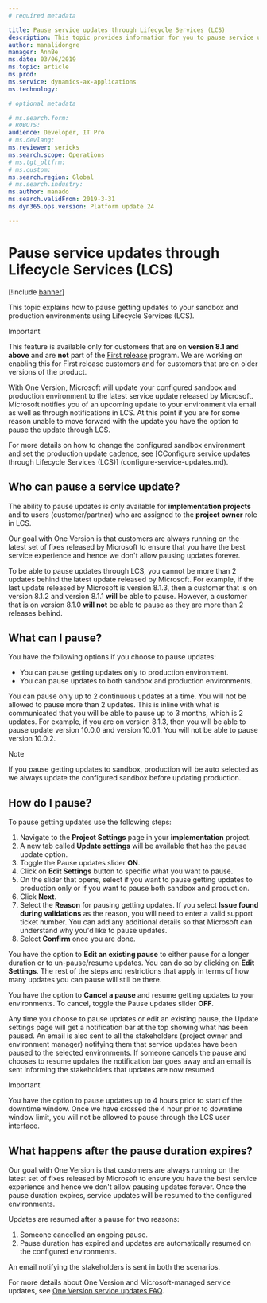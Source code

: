 ```yaml
---
# required metadata

title: Pause service updates through Lifecycle Services (LCS)
description: This topic provides information for you to pause service updates to your environments.
author: manalidongre
manager: AnnBe
ms.date: 03/06/2019
ms.topic: article
ms.prod: 
ms.service: dynamics-ax-applications
ms.technology: 

# optional metadata

# ms.search.form: 
# ROBOTS: 
audience: Developer, IT Pro
# ms.devlang: 
ms.reviewer: sericks
ms.search.scope: Operations
# ms.tgt_pltfrm: 
# ms.custom: 
ms.search.region: Global
# ms.search.industry: 
ms.author: manado
ms.search.validFrom: 2019-3-31 
ms.dyn365.ops.version: Platform update 24 

---
```


# Pause service updates through Lifecycle Services (LCS)

[!include [banner](../includes/banner.md)]

This topic explains how to pause getting updates to your sandbox and production environments using Lifecycle Services (LCS).

> [!IMPORTANT]
> This feature is available only for customers that are on **version 8.1 and above** and are **not** part of the [First release](../../fin-and-ops/get-started/public-preview-releases.md) program. We are working on enabling this for First release customers and for customers that are on older versions of the product. 

With One Version, Microsoft will update your configured sandbox and production environment to the latest service update released by Microsoft. Microsoft notifies you of an upcoming update to your environment via email as well as through notifications in LCS. At this point if you are for some reason unable to move forward with the update you have the option to pause the update through LCS.

For more details on how to change the configured sandbox environment and set the production update cadence, see [CConfigure service updates through Lifecycle Services (LCS)] (configure-service-updates.md).

## Who can pause a service update?
The ability to pause updates is only available for **implementation projects** and to users (customer/partner) who are assigned to the **project owner** role in LCS.

Our goal with One Version is that customers are always running on the latest set of fixes released by Microsoft to ensure that you have the best service experience and hence we don't allow pausing updates forever.

To be able to pause updates through LCS, you cannot be more than 2 updates behind the latest update released by Microsoft. For example, if the last update released by Microsoft is version 8.1.3, then a customer that is on version 8.1.2 and version 8.1.1 **will** be able to pause. However, a customer that is on version 8.1.0 **will not** be able to pause as they are more than 2 releases behind.

## What can I pause?
You have the following options if you choose to pause updates:

- You can pause getting updates only to production environment.
- You can pause updates to both sandbox and production environments.

You can pause only up to 2 continuous updates at a time. You will not be allowed to pause more than 2 updates. This is inline with what is communicated that you will be able to pause up to 3 months, which is 2 updates. For example, if you are on version 8.1.3, then you will be able to pause update version 10.0.0 and version 10.0.1. You will not be able to pause version 10.0.2.

>[!NOTE]
>If you pause getting updates to sandbox, production will be auto selected as we always update the configured sandbox before updating production.

## How do I pause?
To pause getting updates use the following steps:

1. Navigate to the **Project Settings** page in your  **implementation**  project.
2. A new tab called **Update settings** will be available that has the pause update option.
3. Toggle the Pause updates slider **ON**.
4. Click on **Edit Settings** button to specific what you want to pause.
5. On the slider that opens, select if you want to pause getting updates to production only or if you want to pause both sandbox and production.
6. Click **Next**.
7. Select the **Reason** for pausing getting updates. If you select **Issue found during validations** as the reason, you will need to enter a valid support ticket number. You can add any additional details so that Microsoft can understand why you'd like to pause updates.
8. Select **Confirm** once you are done.

You have the option to **Edit an existing pause** to either pause for a longer duration or to un-pause/resume updates. You can do so by clicking on **Edit Settings**. The rest of the steps and restrictions that apply in terms of how many updates you can pause will still be there.

You have the option to **Cancel a pause** and resume getting updates to your environments. To cancel, toggle the Pause updates slider **OFF**.

Any time you choose to pause updates or edit an existing pause, the Update settings page will get a notification bar at the top showing what has been paused.  An email is also sent to all the stakeholders (project owner and environment manager) notifying them that service updates have been paused to the selected environments. If someone cancels the pause and chooses to resume updates the notification bar goes away and an email is sent informing the stakeholders that updates are now resumed.

>[!IMPORTANT]
>You have the option to pause updates up to 4 hours prior to start of the downtime window. Once we have crossed the 4 hour prior to downtime window limit, you will not be allowed to pause through the LCS user interface.

## What happens after the pause duration expires?
Our goal with One Version is that customers are always running on the latest set of fixes released by Microsoft to ensure you have the best service experience and hence we don't allow pausing updates forever. Once the pause duration expires, service updates will be resumed to the configured environments.

Updates are resumed after a pause for two reasons:

1. Someone cancelled an ongoing pause.
2. Pause duration has expired and updates are automatically resumed on the configured environments.

An email notifying the stakeholders is sent in both the scenarios.

For more details about One Version and Microsoft-managed service updates, see [One Version service updates FAQ](../../fin-and-ops/get-started/one-version.md).

